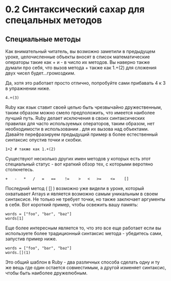﻿# 0.2 Синтаксический сахар для спецальных методов #

## Специальные методы ##

Как внимательный читатель, вы возможно заметили в предыдущем уроке, целочисленные объекты вносят в список математические операторы такие как + и - в число их методов. Вы наверно также думали про себя, что вызов метода + также как 1.+(2) для сложения двух чисел будет...громоздким.

Да, хотя это работает просто отлично, попробуйте сами прибавать 4 к 3 в упражнении ниже.

	4.+(3)

Ruby как язык ставит своей целью быть чрезвычайно дружественным, таким образом можно смело предположить, что имеется наиболее лучший путь. Ruby делает исключения в своих синтаксических правилах для часто используемых операторов, таким образом, нет необходимости в использовании . для их вызова над объектами.
Давайте перефразируем предыдущий пример в более естественный синтаксис опустив точки и скобки.

	1+2 # также как 1.+(2)	   

Существуют несколько других имен методов у которых есть этот специальный статус - вот краткий обзор тех, с которыми веротяно столкнетесь.

	+   -   *   /   =   ==    !=    >   <   >=    <=    []

Последний метод ( [] ) возможно уже видели в уроке, который охватывает Arrays и является возможно самым уникальным в своем синтаксисе. Не только не требует точки, но также заключает аргументы в себя. Вот короткий пример, чтобы освежить вашу память:

	words = ["foo", "bar", "baz"]
	words[1]

Еще более интересным является то, что это все еще работает если вы используете более традиционный синтаксис метода - убедитесь сами, запустив пример ниже.

	words = ["foo", "bar", "baz"]
	words.[](1)

Это общий шаблон в Ruby - два различных способа сделать одну и ту же вещь где один остается совместимым, а другой изменяет синтаксис, чтобы быть наиболее дружелюбным.

